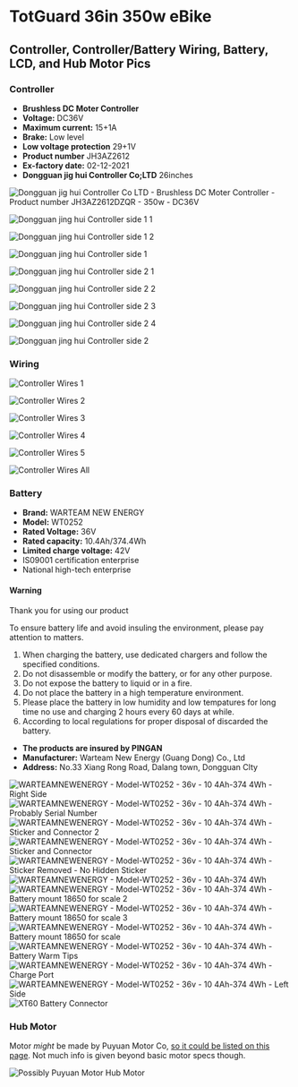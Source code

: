# TotGuard 36in 350w eBike

## Controller, Controller/Battery Wiring, Battery, LCD, and Hub Motor Pics


### Controller

- **Brushless DC Moter Controller**
- **Voltage:** DC36V 
- **Maximum current:** 15+1A
- **Brake:** Low level
- **Low voltage protection** 29+1V
- **Product number** JH3AZ2612
- **Ex-factory date:** 02-12-2021
- **Dongguan jig hui Controller Co;LTD** 26inches

![Dongguan jig hui Controller Co LTD - Brushless DC Moter Controller - Product number JH3AZ2612DZQR - 350w - DC36V](https://user-images.githubusercontent.com/52809959/175840646-c679bad2-a073-4fde-8167-a248d5321969.jpeg)

![Dongguan jing hui Controller side 1 1](https://user-images.githubusercontent.com/52809959/175840651-78248d96-e6ed-4af1-b53a-2defabf58d8f.jpeg)

![Dongguan jing hui Controller side 1 2](https://user-images.githubusercontent.com/52809959/175840657-ca0945af-73db-45b8-a9fe-d137eb777bea.jpeg)

![Dongguan jing hui Controller side 1](https://user-images.githubusercontent.com/52809959/175840660-e35cbb79-d02e-4233-9e4d-7b72020c3184.jpeg)

![Dongguan jing hui Controller side 2 1](https://user-images.githubusercontent.com/52809959/175840665-9522a4bb-1233-43e9-b11b-3f9b9b74d8d4.jpeg)

![Dongguan jing hui Controller side 2 2](https://user-images.githubusercontent.com/52809959/175840667-f1c7426c-8617-4d5d-9aec-8ec14118d5fa.jpeg)

![Dongguan jing hui Controller side 2 3](https://user-images.githubusercontent.com/52809959/175840671-eba2a325-1586-4642-82a4-8a2bbed4d868.jpeg)

![Dongguan jing hui Controller side 2 4](https://user-images.githubusercontent.com/52809959/175840675-96c697f5-6ebd-45b7-a063-09159176440c.jpeg)

![Dongguan jing hui Controller side 2](https://user-images.githubusercontent.com/52809959/175840678-82cd7e6a-09e6-49d3-936c-1141f4c2e179.jpeg)

### Wiring

![Controller Wires 1](https://user-images.githubusercontent.com/52809959/175840793-43f0c4d8-be77-47c3-b46a-0226aa309925.jpeg)

![Controller Wires 2](https://user-images.githubusercontent.com/52809959/175840798-097ca56c-4f23-4ba4-84ac-521c6fd09461.jpeg)

![Controller Wires 3](https://user-images.githubusercontent.com/52809959/175840802-b526626f-f33c-4139-a08b-143531bfa694.jpeg)

![Controller Wires 4](https://user-images.githubusercontent.com/52809959/175840804-df995e7b-a6a8-46bf-bc84-a70913aeefb2.jpeg)

![Controller Wires 5](https://user-images.githubusercontent.com/52809959/175840807-5dc367f6-f0b4-4de0-a8d9-6d0f31e0d8df.jpeg)

![Controller Wires All](https://user-images.githubusercontent.com/52809959/175840808-227b6790-4c21-47bc-8205-44dbd7425e6d.jpeg)


### Battery

- **Brand:** WARTEAM NEW ENERGY
- **Model:** WT0252
- **Rated Voltage:** 36V
- **Rated capacity:** 10.4Ah/374.4Wh
- **Limited charge voltage:** 42V
- IS09001 certification enterprise
- National high-tech enterprise

#### Warning

Thank you for using our product

To ensure battery life and avoid insuling the environment, please pay attention to matters.

1. When charging the battery, use dedicated chargers and follow the specified conditions.
2. Do not disassemble or modify the battery, or for any other purpose.
3. Do not expose the battery to liquid or in a fire.
4. Do not place the battery in a high temperature environment.
5. Please place the battery in low humidity and low tempatures for long time no use and charging 2 hours every 60 days at while.
6. According to local regulations for proper disposal of discarded the battery.

- **The products are insured by PINGAN**
- **Manufacturer:** Warteam New Energy (Guang Dong) Co., Ltd
- **Address:** No.33 Xiang Rong Road, Dalang town, Dongguan Clty

![WARTEAMNEWENERGY - Model-WT0252 - 36v - 10 4Ah-374 4Wh - Right Side](https://user-images.githubusercontent.com/52809959/175840842-91789430-6876-4c1e-a97d-0b19a2045591.png)
![WARTEAMNEWENERGY - Model-WT0252 - 36v - 10 4Ah-374 4Wh - Probably Serial Number](https://user-images.githubusercontent.com/52809959/175840841-d690b15b-61c4-4eda-a13b-2e482424eaee.jpeg)![WARTEAMNEWENERGY - Model-WT0252 - 36v - 10 4Ah-374 4Wh - Sticker and Connector 2](https://user-images.githubusercontent.com/52809959/175840846-4a272915-5609-4c4d-b64f-2f790bfc2a30.jpeg)
![WARTEAMNEWENERGY - Model-WT0252 - 36v - 10 4Ah-374 4Wh - Sticker and Connector](https://user-images.githubusercontent.com/52809959/175840848-0ac769ad-8647-4fdb-80d0-d53bbbac070b.jpeg)
![WARTEAMNEWENERGY - Model-WT0252 - 36v - 10 4Ah-374 4Wh - Sticker Removed - No Hidden Sticker](https://user-images.githubusercontent.com/52809959/175840852-845d164f-1e96-4ba1-b476-8f783e3adf6e.jpeg)
![WARTEAMNEWENERGY - Model-WT0252 - 36v - 10 4Ah-374 4Wh](https://user-images.githubusercontent.com/52809959/175840855-ccb81c80-e89e-4a17-944c-94d69b2ebb59.jpeg)
![WARTEAMNEWENERGY - Model-WT0252 - 36v - 10 4Ah-374 4Wh - Battery mount 18650 for scale 2](https://user-images.githubusercontent.com/52809959/175840829-88d994da-3030-4aa4-b502-a23ec44b734f.jpeg)
![WARTEAMNEWENERGY - Model-WT0252 - 36v - 10 4Ah-374 4Wh - Battery mount 18650 for scale 3](https://user-images.githubusercontent.com/52809959/175840831-9ba4f159-5a04-47e3-9858-52e2e9f43e67.jpeg)
![WARTEAMNEWENERGY - Model-WT0252 - 36v - 10 4Ah-374 4Wh - Battery mount 18650 for scale](https://user-images.githubusercontent.com/52809959/175840832-c7b4349e-abb0-4226-8d1b-784c31535c5d.jpeg)
![WARTEAMNEWENERGY - Model-WT0252 - 36v - 10 4Ah-374 4Wh - Battery Warm Tips](https://user-images.githubusercontent.com/52809959/175840833-f0df84db-f816-419a-b18f-8b64c4084c0e.jpeg)
![WARTEAMNEWENERGY - Model-WT0252 - 36v - 10 4Ah-374 4Wh - Charge Port](https://user-images.githubusercontent.com/52809959/175840836-7c25cdab-3a04-4b08-b441-c4bf8a76788b.jpeg)
![WARTEAMNEWENERGY - Model-WT0252 - 36v - 10 4Ah-374 4Wh - Left Side](https://user-images.githubusercontent.com/52809959/175840839-3bd037f3-86cb-44ca-b1df-aebe78039557.jpeg)
![XT60 Battery Connector](https://user-images.githubusercontent.com/52809959/175841481-dd296753-aacf-46a6-9278-5bfe5cda3666.jpeg)


### Hub Motor

Motor *might* be made by Puyuan Motor Co, [so it could be listed on this page](https://www.puyuanmotor.com/Rear-Motor-pl3227512.html). 
Not much info is given beyond basic motor specs though.

![Possibly Puyuan Motor Hub Motor](https://user-images.githubusercontent.com/52809959/175841489-74b687f0-520a-41e3-86ee-140dc0e75264.jpeg)

